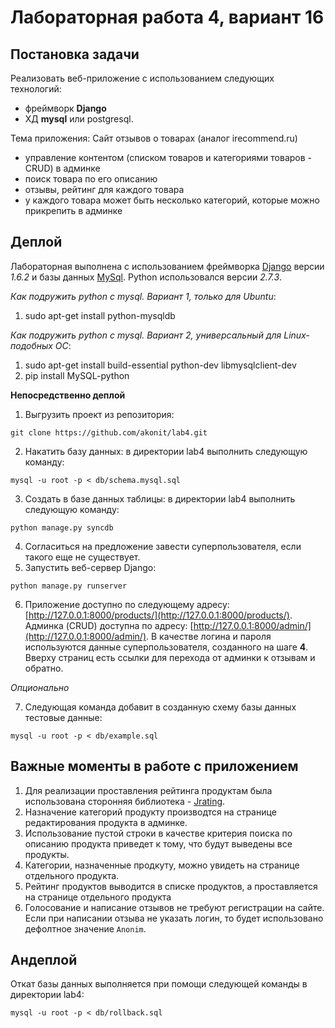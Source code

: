 Лабораторная работа 4, вариант 16
=================================

Постановка задачи
-----------------

Реализовать веб-приложение с использованием следующих технологий: 

- фреймворк **Django**
- ХД **mysql** или postgresql.

Тема приложения: Сайт отзывов о товарах (аналог irecommend.ru)

- управление контентом (списком товаров и категориями товаров - CRUD) в админке
- поиск товара по его описанию
- отзывы, рейтинг для каждого товара
- у каждого товара может быть несколько категорий, которые можно прикрепить в админке

Деплой
------

Лабораторная выполнена с использованием фреймворка [Django](http://djbook.ru/rel1.6/) версии *1.6.2* и базы данных [MySql](http://www.mysql.com/). Python использовался версии *2.7.3*.

*Как подружить python с mysql. Вариант 1, только для Ubuntu*:

1. sudo apt-get install python-mysqldb

*Как подружить python с mysql. Вариант 2, универсальный для Linux-подобных ОС*:

1. sudo apt-get install build-essential python-dev libmysqlclient-dev
2. pip install MySQL-python


**Непосредственно деплой**

1. Выгрузить проект из репозитория:

  ```shell
  git clone https://github.com/akonit/lab4.git
  ```
2. Накатить базу данных: в директории lab4 выполнить следующую команду:

  ```shell
  mysql -u root -p < db/schema.mysql.sql
  ```
3. Создать в базе данных таблицы: в директории lab4 выполнить следующую команду:

  ```shell
  python manage.py syncdb
  ```
4. Согласиться на предложение завести суперпользователя, если такого еще не существует.
5. Запустить веб-сервер Django:

  ```shell
  python manage.py runserver
  ```
6. Приложение доступно по следующему адресу: [http://127.0.0.1:8000/products/](http://127.0.0.1:8000/products/).
Админка (CRUD) доступна по адресу: [http://127.0.0.1:8000/admin/](http://127.0.0.1:8000/admin/). В качестве логина и пароля используются данные суперпользователя, созданного на шаге **4**. Вверху страниц есть ссылки для перехода от админки к отзывам и обратно.

*Опционально*

7. Следующая команда добавит в созданную схему базы данных тестовые данные:

  ```shell
  mysql -u root -p < db/example.sql
  ```

Важные моменты в работе с приложением
-------------------------------------

1. Для реализации проставления рейтинга продуктам была использована сторонняя библиотека - [Jrating](http://www.myjqueryplugins.com/jquery-plugin/jrating).
2. Назначение категорий продукту производтся на странице редактирования продукта в админке.
3. Использование пустой строки в качестве критерия поиска по описанию продукта приведет к тому, что будут выведены все продукты.
4. Категории, назначенные продкуту, можно увидеть на странице отдельного продукта.
5. Рейтинг продуктов выводится в списке продуктов, а проставляется на странице отдельного продукта
6. Голосование и написание отзывов не требуют регистрации на сайте. Если при написании отзыва не указать логин, то будет использовано дефолтное значение `Anonim`.

Андеплой
--------

Откат базы данных выполняется при помощи следующей команды в директории lab4:

  ```shell
  mysql -u root -p < db/rollback.sql
  ```
